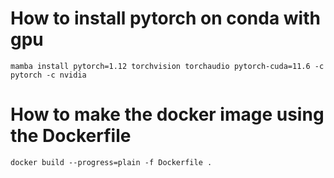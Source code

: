 # How to install pytorch on conda with gpu

```
mamba install pytorch=1.12 torchvision torchaudio pytorch-cuda=11.6 -c pytorch -c nvidia
```

# How to make the docker image using the Dockerfile

```
docker build --progress=plain -f Dockerfile .
```
